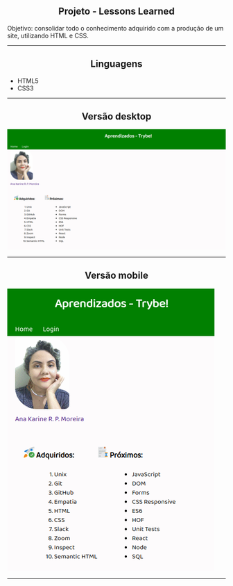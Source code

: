 <h2 align="center">Projeto - Lessons Learned</h2>
   
   <p>
      Objetivo: consolidar todo o conhecimento adquirido com a produção de um site, utilizando HTML e CSS. 

   </p>

---

<h2 align="center">Linguagens</h2>

 - HTML5
 - CSS3

---

<h2 align="center">Versão desktop</h2>

![Lessons Learned](./desktop.gif)

---

<h2 align="center">Versão mobile</h2>

![Lessons Learned](./mobile.gif)

---

